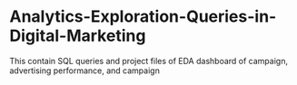 # Analytics-Exploration-Queries-in-Digital-Marketing
This contain SQL queries and project files of EDA dashboard of campaign, advertising performance, and campaign 
